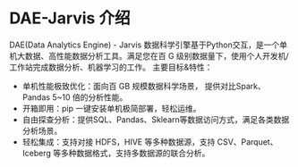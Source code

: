 # DAE-Jarvis 介绍
DAE(Data Analytics Engine) - Jarvis 数据科学引擎基于Python交互，是一个单机大数据、高性能数据分析工具。满足您在百 G 级别数据量下，使用个人开发机/工作站完成数据分析、机器学习的工作。
主要目标&特性：
* 单机性能极致优化：面向百 GB 规模数据科学场景， 提供对比Spark、Pandas 5~10 倍的分析性能。
* 开箱即用：pip 一键安装单机极简部署，轻松运维。
* 自由探查分析：提供SQL、Pandas、Sklearn等数据访问方式，满足各类数据分析场景。
* 轻松集成：支持对接 HDFS，HIVE 等多种数据源，支持 CSV、Parquet、Iceberg 等多种数据格式，支持多数据源的联合分析。

